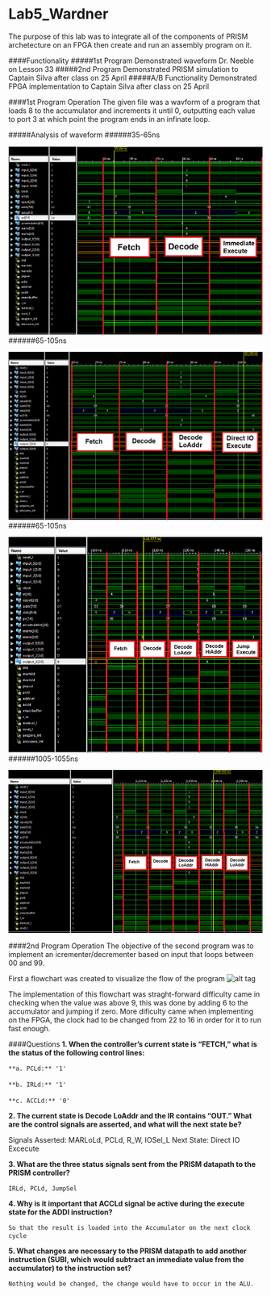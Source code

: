 Lab5_Wardner
============
The purpose of this lab was to integrate all of the components of PRISM archetecture on an FPGA then create and run an assembly program on it.

####Functionality
#####1st Program
Demonstrated waveform Dr. Neeble on Lesson 33
#####2nd Program
Demonstrated PRISM simulation to Captain Silva after class on 25 April
#####A/B Functionality
Demonstrated FPGA implementation to Captain Silva after class on 25 April

####1st Program Operation
The given file was a wavform of a program that loads 8 to the accumulator and increments it until 0, outputting each value to port 3 at which point the program ends in an infinate loop.

#####Analysis of waveform
######35-65ns

![alt tag](https://raw.githubusercontent.com/EricWardner/Lab5_Wardner/master/2nd_instruction.PNG)
######65-105ns

![alt tag](https://raw.githubusercontent.com/EricWardner/Lab5_Wardner/master/3rd_instruction.PNG)
######65-105ns

![alt tag](https://raw.githubusercontent.com/EricWardner/Lab5_Wardner/master/4th_instruction.PNG)
######1005-1055ns

![alt tag](https://raw.githubusercontent.com/EricWardner/Lab5_Wardner/master/5th_instruction.PNG)

####2nd Program Operation
The objective of the second program was to implement an icrementer/decrementer based on input that loops between 00 and 99.

First a flowchart was created to visualize the flow of the program
![alt tag](https://raw.githubusercontent.com/EricWardner/Lab5_Wardner/master/Flowchart.png)

The implementation of this flowchart was straght-forward difficulty came in checking when the value was above 9, this was done by adding 6 to the accumulator and jumping if zero. More dificulty came when implementing on the FPGA, the clock had to be changed from 22 to 16 in order for it to run fast enough.

####Questions
**1.	When the controller’s current state is “FETCH,” what is the status of the following control lines:**

    **a. PCLd:** '1'
    
    **b. IRLd:** '1'
    
    **c. ACCLd:** '0'
    

**2.	The current state is Decode LoAddr and the IR contains “OUT.”  What are the control signals are asserted, and what will the next state be?**

  Signals Asserted: MARLoLd, PCLd, R_W, IOSel_L
  Next State: Direct IO Excecute

**3.	What are the three status signals sent from the PRISM datapath to the PRISM controller?**

    IRLd, PCLd, JumpSel

**4.	Why is it important that ACCLd signal be active during the execute state for the ADDI instruction?**

    So that the result is loaded into the Accumulator on the next clock cycle 

**5.	What changes are necessary to the PRISM datapath to add another instruction (SUBI, which would subtract an immediate value from the accumulator) to the instruction set?**

    Nothing would be changed, the change would have to occur in the ALU. 
